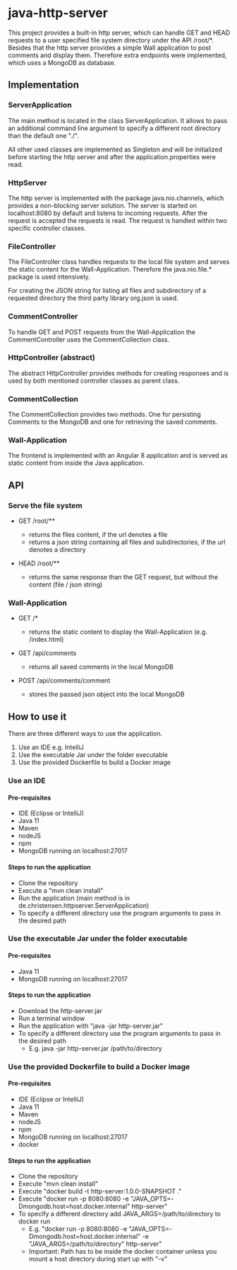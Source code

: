 # java-http-server

This project provides a built-in http server, 
which can handle GET and HEAD requests to a user specified 
file system directory under the API /root/*.
Besides that the http server provides a simple Wall application to 
post comments and display them. Therefore extra endpoints were implemented, 
which uses a MongoDB as database.

## Implementation

### ServerApplication

The main method is located in the class ServerApplication. It allows to pass an additional command line argument to specify a different root directory than the default one "./".

All other used classes are implemented as Singleton and will be initialized before starting the http server and after the application.properties were read.  

### HttpServer

The http server is implemented with the package java.nio.channels, 
which provides a non-blocking server solution. The server is started on localhost:8080 by default
and listens to incoming requests. After the request is accepted the requests is read.
The request is handled within two specific controller classes. 

### FileController

The FileController class handles requests to the local file system and serves the static content for the Wall-Application. 
Therefore the java.nio.file.* package is used intensively.

For creating the JSON string for listing all files and subdirectory of a requested directory the third party library org.json is used.  

### CommentController

To handle GET and POST requests from the Wall-Application the CommentController uses the CommentCollection class.

### HttpController (abstract)

The abstract HttpController provides methods for creating responses and is used by both mentioned controller classes as parent class.

### CommentCollection

The CommentCollection provides two methods. One for persisting Comments to the MongoDB and one for retrieving the saved comments.  

### Wall-Application

The frontend is implemented with an Angular 8 application and is served as static content from inside the Java application. 

## API

### Serve the file system

* GET /root/**
  * returns the files content, if the url denotes a file
  * returns a json string containing all files and subdirectories, if the url denotes a directory  

* HEAD /root/**
  * returns the same response than the GET request, but without the content (file / json string)

### Wall-Application
  
* GET /*
  * returns the static content to display the Wall-Application (e.g. /index.html)

* GET /api/comments
  * returns all saved comments in the local MongoDB
  
* POST /api/comments/comment
  * stores the passed json object into the local MongoDB

## How to use it

There are three different ways to use the application.

1. Use an IDE e.g. IntelliJ
2. Use the executable Jar under the folder executable
3. Use the provided Dockerfile to build a Docker image

### Use an IDE

#### Pre-requisites

* IDE (Eclipse or IntelliJ)
* Java 11
* Maven
* nodeJS
* npm
* MongoDB running on localhost:27017

#### Steps to run the application

* Clone the repository
* Execute a "mvn clean install"
* Run the application (main method is in de.christensen.httpserver.ServerApplication)
* To specify a different directory use the program arguments to pass in the desired path

### Use the executable Jar under the folder executable

#### Pre-requisites

* Java 11
* MongoDB running on localhost:27017

#### Steps to run the application

* Download the http-server.jar
* Run a terminal window
* Run the application with "java -jar http-server.jar"
* To specify a different directory use the program arguments to pass in the desired path
  * E.g. java -jar http-server.jar /path/to/directory

### Use the provided Dockerfile to build a Docker image

#### Pre-requisites

* IDE (Eclipse or IntelliJ)
* Java 11
* Maven
* nodeJS
* npm
* MongoDB running on localhost:27017
* docker

#### Steps to run the application

* Clone the repository
* Execute "mvn clean install"
* Execute "docker build -t http-server:1.0.0-SNAPSHOT ."
* Execute "docker run -p 8080:8080 -e "JAVA_OPTS=-Dmongodb.host=host.docker.internal" http-server"
* To specify a different directory add JAVA_ARGS=/path/to/directory to docker run
  * E.g. "docker run -p 8080:8080 -e "JAVA_OPTS=-Dmongodb.host=host.docker.internal" -e "JAVA_ARGS=/path/to/directory" http-server"
  * Important: Path has to be inside the docker container unless you mount a host directory during start up with "-v"

